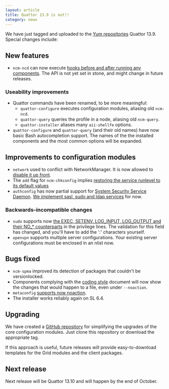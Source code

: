 ```yaml
---
layout: article
title: Quattor 13.9 is out!!
category: news
---
```


We have just tagged and uploaded to the
[Yum repositories](http://yum.quattor.org) Quattor 13.9.  Special
changes include:

## New features

* `ncm-ncd` can now execute
  [hooks before and after running any components](https://github.com/quattor/ncm-ncd/issues/110).
  The API is not yet set in stone, and might change in future
  releases.

### Useability improvements

* Quattor commands have been renamed, to be more meaningful:
  * `quattor-configure` executes configuration modules, aliasing old
    `ncm-ncd`.
  * `quattor-query` queries the profile in a node, aliasing old
    `ncm-query`.
  * `quattor-installer` aliases many `aii-shellfe` options.
* `quattor-configure` and `quattor-query` (and their old names) have
  now basic Bash autocompletion support.  The names of the the
  installed components and the most common options will be expanded.

## Improvements to configuration modules

* `network` used to conflict with NetworkManager.  It is now allowed
  to
  [disable it up front](https://github.com/quattor/configuration-modules-core/pull/88).
* The `add` flag for `ncm-chkconfig` implies
  [restoring the service runlevel to its default values](https://github.com/quattor/configuration-modules-core/pull/99)
* `authconfig` has now partial support for
  [System Security Service Daemon](https://fedorahosted.org/sssd/).
  [We implement sasl, sudo and ldap services](https://github.com/quattor/configuration-modules-core/pull/105)
  for now.

### Backwards-incompatible changes

* `sudo` supports now
  [the EXEC, SETENV, LOG_INPUT, LOG_OUTPUT and their NO_* counterparts](https://github.com/quattor/configuration-modules-core/pull/98)
  in the privilege lines.  The validation for this field has changed,
  and you'll have to add the ':' characters yourself.
* `openvpn` supports multiple server configurations.  Your existing
  server configurations must be enclosed in an nlist now.

## Bugs fixed

* `ncm-spma` improved its detection of packages that couldn't be
  versionlocked.
* Components complying with the
  [coding style](/development/coding_style.html)
  document will now show the changes that would happen to a file, even
  under `--noaction`.
* `metaconfig`
  [supports now noaction](https://github.com/quattor/configuration-modules-core/pull/102).
* The installer works reliably again on SL 6.4.

## Upgrading

We have created a
[GitHub repository](https://github.com/quattor/config-modules-core-templates)
for simplifying the upgrades of the core configuration modules.  Just
clone this repository or download the appropriate tag.

If this approach is useful, future releases will provide
easy-to-download templates for the Grid modules and the client
packages.

## Next release

Next release will be Quattor 13.10 and will happen by the end of October.
